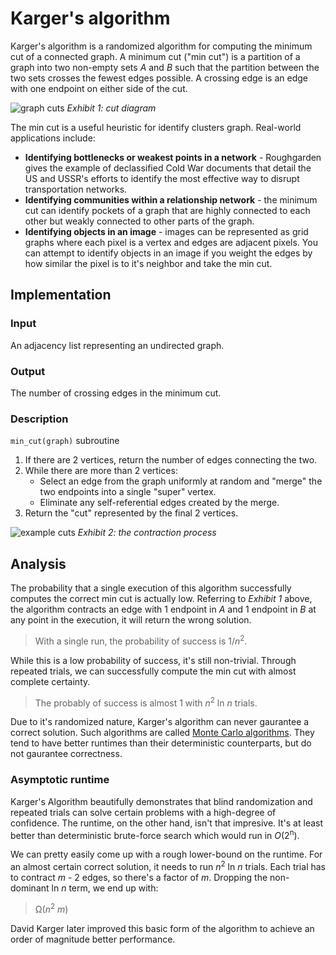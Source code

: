 # Karger's algorithm

Karger's algorithm is a randomized algorithm for computing the minimum cut of a
connected graph. A minimum cut ("min cut") is a partition of a graph into two
non-empty sets *A* and *B* such that the partition between the two sets crosses
the fewest edges possible. A crossing edge is an edge with one endpoint
on either side of the cut.

![graph cuts](https://www.dropbox.com/s/536o3vmkhup6ia2/graphs.jpg?raw=1)
*Exhibit 1: cut diagram*

The min cut is a useful heuristic for identify clusters graph. Real-world
applications include:
- **Identifying bottlenecks or weakest points in a network** - Roughgarden gives the
  example of declassified Cold War documents that detail the US and USSR's
  efforts to identify the most effective way to disrupt transportation networks.
- **Identifying communities within a relationship network** - the minimum cut can
  identify pockets of a graph that are highly connected to each other but weakly
  connected to other parts of the graph.
- **Identifying objects in an image** - images can be represented as grid graphs
  where each pixel is a vertex and edges are adjacent pixels. You can attempt to
  identify objects in an image if you weight the edges by how similar the pixel
  is to it's neighbor and take the min cut.

## Implementation

### Input

An adjacency list representing an undirected graph.

### Output

The number of crossing edges in the minimum cut.

### Description
`min_cut(graph)` subroutine
1. If there are 2 vertices, return the number of edges connecting the two.
2. While there are more than 2 vertices:
    - Select an edge from the graph uniformly at random and
      "merge" the two endpoints into a single "super" vertex.
    - Eliminate any self-referential edges created by the merge.
3. Return the "cut" represented by the final 2 vertices.

![example cuts](https://www.dropbox.com/s/hp74sdzuvuf1c9g/min-cut.png?raw=1)
*Exhibit 2: the contraction process*

## Analysis

The probability that a single execution of this algorithm successfully computes
the correct min cut is actually low. Referring to *Exhibit 1* above, the
algorithm contracts an edge with 1 endpoint in *A* and 1 endpoint in *B* at any
point in the execution, it will return the wrong solution.

> With a single run, the probability of success is 1/*n*<sup>2</sup>.

While this is a low probability of success, it's still non-trivial. Through
repeated trials, we can successfully compute the min cut with almost complete
certainty. 

> The probably of success is almost 1 with *n*<sup>2</sup> ln *n* trials.

Due to it's randomized nature, Karger's algorithm can never gaurantee a correct solution. Such algorithms are
called [Monte Carlo
algorithms](https://en.wikipedia.org/wiki/Monte_Carlo_algorithm#:~:text=In%20computing%2C%20a%20Monte%20Carlo,for%20minimum%20Feedback%20arc%20set.).
They tend to have better runtimes than their deterministic counterparts, but do
not gaurantee correctness.

### Asymptotic runtime

Karger's Algorithm beautifully demonstrates that blind randomization and
repeated trials can solve certain problems with a high-degree of confidence. The
runtime, on the other hand, isn't that impresive. It's at least better than
deterministic brute-force search which would run in *O*(2<sup>n</sup>).

We can pretty easily come up with a rough lower-bound on the runtime. For an
almost certain correct solution, it needs to run *n*<sup>2</sup> ln *n* trials.
Each trial has to contract *m* - 2 edges, so there's a factor of *m*. Dropping
the non-dominant ln *n* term, we end up with:

> Ω(*n*<sup>2</sup> *m*)

David Karger later improved this basic form of the algorithm to achieve an order
of magnitude better performance.